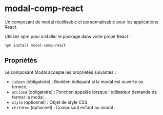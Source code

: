 # modal-comp-react

Un composant de modal réutilisable et personnalisable pour les applications React.

Utilisez npm pour installer le package dans votre projet React :

```bash
npm install modal-comp-react
```

## Propriétés

Le composant Modal accepte les propriétés suivantes :

- `isOpen` (obligatoire) : Booléen indiquant si la modal est ouverte ou fermée.
- `onClose` (obligatoire) : Fonction appelée lorsque l'utilisateur demande de fermer la modal .
- `style` (optionnel) : Objet de style CSS
- `children` (optionnel) : Composant enfant au modal .
